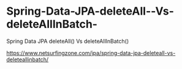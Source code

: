 # Spring-Data-JPA-deleteAll--Vs-deleteAllInBatch-
Spring Data JPA deleteAll() Vs deleteAllInBatch()


https://www.netsurfingzone.com/jpa/spring-data-jpa-deleteall-vs-deleteallinbatch/
